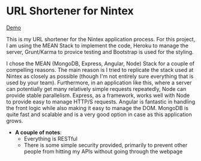 # URL Shortener for Nintex

[Demo](huntiny.heroku.com)

This is my URL shortener for the Nintex application process.  For this project, I am using the MEAN Stack to implement the code, Heroku to manage the server, Grunt/Karma to provice testing and Bootstrap is used for the styling.

I chose the MEAN (MongoDB, Express, Angular, Node) Stack for a couple of compelling reasons.  The main reason is I tried to replicate the stack used at Nintex as closely as possible (though I'm not entirely sure everything that is used by your team).  Furthermore, in an application like this, where a server can potentially get many relatively simple requests repeatedly, Node can provide stable parallelism.  Express, as a framework, works well with Node to provide easy to manage HTTP/S requests.  Angular is fantastic in handling the front logic while also making it easy to manage the DOM.  MongoDB is quite fast and scalable and is a very good option in case as this application grows.

* **A couple of notes**:
  - Everything is RESTful
  - There is some simple security provided, primarily to prevent other people from hitting my APIs without going through the webpage
